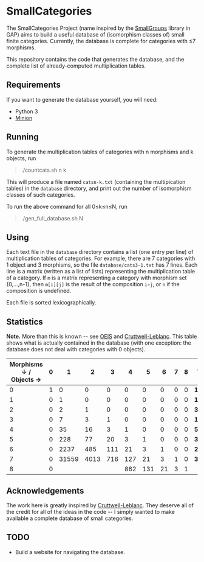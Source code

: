 # SmallCategories

The SmallCategories Project (name inspired by the [SmallGroups](https://docs.gap-system.org/pkg/smallgrp/doc/chap1.html) library in GAP) aims to build a useful database of (isomorphism classes of) small finite categories. Currently, the database is complete for categories with ≤7 morphisms.

This repository contains the code that generates the database, and the complete list of already-computed multiplication tables.

## Requirements

If you want to generate the database yourself, you will need:

* Python 3
* [Minion](https://github.com/minion/minion)

## Running

To generate the multiplication tables of categories with n morphisms and k objects, run

> ./countcats.sh n k

This will produce a file named `catsn-k.txt` (containing the multipication tables) in the `database` directory, and print out the number of isomorphism classes of such categories.

To run the above command for all 0≤k≤n≤N, run

> ./gen_full_database.sh N

## Using

Each text file in the `database` directory contains a list (one entry per line) of multiplication tables of categories. For example, there are 7 categories with 1 object and 3 morphisms, so the file `database/cats3-1.txt` has 7 lines. Each line is a matrix (written as a list of lists) representing the multiplication table of a category. If `m` is a matrix representing a category with morphism set {0,...,n-1}, then `m[i][j]` is the result of the composition `i∘j`, or `n` if the composition is undefined.

Each file is sorted lexicographically.

## Statistics

**Note.** More than this is known -- see [OEIS](https://oeis.org/A125696) and [Cruttwell-Leblanc](https://www.reluctantm.com/gcruttw/publications/ams2014CruttwellCountingFiniteCats.pdf). This table shows what is actually contained in the database (with one exception: the database does not deal with categories with 0 objects).

| Morphisms ↓ / Objects → | 0 | 1     | 2    | 3   | 4   | 5   | 6  | 7 | 8 | Total     |
|-------------------------|---|-------|------|-----|-----|-----|----|---|---|-----------|
| 0                       | 1 | 0     | 0    | 0   | 0   | 0   | 0  | 0 | 0 | **1**     |
| 1                       | 0 | 1     | 0    | 0   | 0   | 0   | 0  | 0 | 0 | **1**     |
| 2                       | 0 | 2     | 1    | 0   | 0   | 0   | 0  | 0 | 0 | **3**     |
| 3                       | 0 | 7     | 3    | 1   | 0   | 0   | 0  | 0 | 0 | **11**    |
| 4                       | 0 | 35    | 16   | 3   | 1   | 0   | 0  | 0 | 0 | **55**    |
| 5                       | 0 | 228   | 77   | 20  | 3   | 1   | 0  | 0 | 0 | **329**   |
| 6                       | 0 | 2237  | 485  | 111 | 21  | 3   | 1  | 0 | 0 | **2858**  |
| 7                       | 0 | 31559 | 4013 | 716 | 127 | 21  | 3  | 1 | 0 | **36440** |
| 8                       | 0 |       |      |     | 862 | 131 | 21 | 3 | 1 |           |

## Acknowledgements

The work here is greatly inspired by [Cruttwell-Leblanc](https://www.reluctantm.com/gcruttw/publications/ams2014CruttwellCountingFiniteCats.pdf). They deserve all of the credit for all of the ideas in the code -- I simply wanted to make available a complete database of small categories.

## TODO

* Build a website for navigating the database.